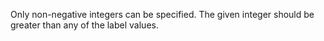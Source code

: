 
Only non-negative integers can be specified. The given integer should be greater than any of the label values.
